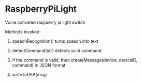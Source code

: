 # RaspberryPiLight

Voice activated raspberry pi light switch

Methods invoked:

1. speechRecognition() turns speech into text

2. detectCommand(str) detects valid command

3. If the command is valid, then createMessage(device, deviceID, command) in JSON format

4. writeToUSB(msg) 
